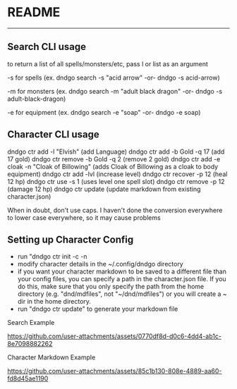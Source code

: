 # README 
---

## Search CLI usage
to return a list of all spells/monsters/etc, pass l or list as an argument

-s for spells (ex. dndgo search -s "acid arrow" -or- dndgo -s acid-arrow)

-m for monsters (ex. dndgo search -m "adult black dragon" -or- dndgo -s adult-black-dragon)

-e for equipment (ex. dndgo search -e "soap" -or- dndgo -e soap)

## Character CLI usage
dndgo ctr add -l "Elvish" (add Language)
dndgo ctr add -b Gold -q 17 (add 17 gold)
dndgo ctr remove -b Gold -q 2 (remove 2 gold)
dndgo ctr add -e cloak -n "Cloak of Billowing" (adds Cloak of Billowing as a cloak to body equipment)
dndgo ctr add -lvl (increase level)
dndgo ctr recover -p 12 (heal 12 hp)
dndgo ctr use -s 1 (uses level one spell slot)
dndgo ctr remove -p 12 (damage 12 hp)
dndgo ctr update (update markdown from existing character.json)

When in doubt, don't use caps. I haven't done the conversion everywhere to lower case everywhere, so it may cause problems

## Setting up Character Config
- run "dndgo ctr init -c <class-name> -n <character-name>
- modify character details in the ~/.config/dndgo directory
- if you want your character markdown to be saved to a different file than your config files, you can specify a path in the character.json file. If you do this, make sure that you only specify the path from the home directory (e.g. "dnd/mdfiles", not "~/dnd/mdfiles") or you will create a ~ dir in the home directory. 
- run "dndgo ctr update" to generate your markdown file

Search Example

https://github.com/user-attachments/assets/0770df8d-d0c6-4dd4-ab1c-8e7098882262

Character Markdown Example

https://github.com/user-attachments/assets/85c1b130-808e-4889-aa60-fd8d45ae1190

